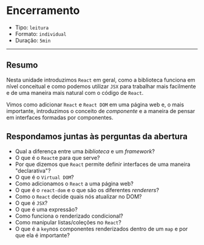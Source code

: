 # Encerramento

* Tipo: `leitura`
* Formato: `individual`
* Duração: `5min`

***

## Resumo

Nesta unidade introduzimos `React` em geral, como a biblioteca funciona em nível conceitual e como podemos utilizar `JSX` para trabalhar mais facilmente e de uma maneira mais natural com o código de `React`.

Vimos como adicionar `React` e `React DOM` em uma página web e, o mais importante, introduzimos o conceito de _componente_ e a maneira de pensar em interfaces formadas por componentes.

## Respondamos juntas às perguntas da abertura

* Qual a diferença entre uma *biblioteca* e um *framework*?
* O que é o `React`e para que serve?
* Por que dizemos que `React` permite definir interfaces de uma maneira "declarativa"?
* O que é o `Virtual DOM`?
* Como adicionamos o `React` a uma página web?
* O que é o `react-dom` e o que são os diferentes *renderers*?
* Como o `React` decide quais nós atualizar no DOM?
* O que é `JSX`?
* O que é uma expressão?
* Como funciona o renderizado condicional?
* Como manipular listas/coleções no `React`?
* O que é a `key`nos componentes renderizados dentro de um `map` e por que ela é importante?

